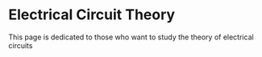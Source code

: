 # Electrical Circuit Theory
This page is dedicated to those who want to study the theory of electrical circuits

